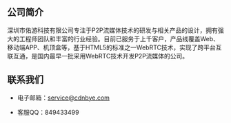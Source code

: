 
## 公司简介
深圳市佑游科技有限公司专注于P2P流媒体技术的研发与相关产品的设计，拥有强大的工程师团队和丰富的行业经验。目前已服务于上千客户，产品线覆盖Web、移动端APP、机顶盒等，基于HTML5的标准之一WebRTC技术，实现了跨平台互联互通，是国内最早一批采用WebRTC技术开发P2P流媒体的公司。

## 联系我们
- 电子邮箱：service@cdnbye.com

- 客服QQ：849433499